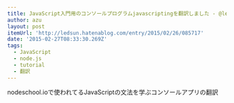 ```yaml
---
title: JavaScript入門用のコンソールプログラムjavascriptingを翻訳しました - @ledsun blog
author: azu
layout: post
itemUrl: 'http://ledsun.hatenablog.com/entry/2015/02/26/085717'
date: '2015-02-27T08:33:30.269Z'
tags:
  - JavaScript
  - node.js
  - tutorial
  - 翻訳
---
```

nodeschool.ioで使われてるJavaScriptの文法を学ぶコンソールアプリの翻訳
